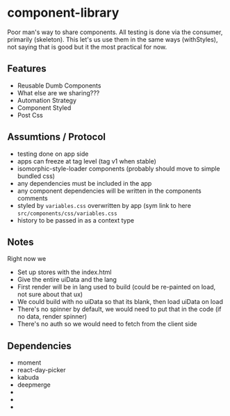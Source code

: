 # component-library

Poor man's way to share components.  All testing is done via the consumer, primarily (skeleton).
This let's us use them in the same ways (withStyles), not saying that is good but it the most practical for now.

## Features

- Reusable Dumb Components
- What else are we sharing???
- Automation Strategy 
- Component Styled
- Post Css


## Assumtions / Protocol

- testing done on app side
- apps can freeze at tag level (tag v1 when stable)
- isomorphic-style-loader components (probably should move to simple bundled css)
- any dependencies must be included in the app
- any component dependencies will be written in the components comments
- styled by `variables.css` overwritten by app (sym link to here `src/components/css/variables.css`
- history to be passed in as a context type

## Notes

Right now we

- Set up stores with the index.html
- Give the entire uiData and the lang 
- First render will be in lang used to build (could be re-painted on load, not sure about that ux)
- We could build with no uiData so that its blank, then load uiData on load
- There's no spinner by default, we would need to put that in the code (if no data, render spinner)
- There's no auth so we would need to fetch from the client side


## Dependencies

- moment
- react-day-picker
- kabuda
- deepmerge
-
-
-
